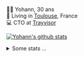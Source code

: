 <p>
  👨🏻 <bold>Yohann</bold>, 30 ans<br/>
  💼 Living in <a href="https://www.google.com/maps?q=toulouse">Toulouse</a>, France<br/>
  💻 CTO at <a href="https://trayvisor.com/">Trayvisor</a><br/>
</p>

<a href="https://github.com/anuraghazra/github-readme-stats"><img align="center" src="https://github-readme-stats-dviw-8taegaswk-yohann84ls-projects.vercel.app//api?username=yohann84L&show_icons=true&include_all_commits=true" alt="Yohann's github stats" /> </a>


<details>
  <summary>Some stats ...</summary><br/>
  

<!--START_SECTION:waka-->
![Code Time](http://img.shields.io/badge/Code%20Time-1%2C362%20hrs%2048%20mins-blue)

![Profile Views](http://img.shields.io/badge/Profile%20Views-0-blue)

**🐱 My GitHub Data** 

> 📦 441.0 kB Used in GitHub's Storage 
 > 
> 🏆 603 Contributions in the Year 2025
 > 
> 🚫 Not Opted to Hire
 > 
> 📜 26 Public Repositories 
 > 
> 🔑 21 Private Repositories 
 > 
**I'm an Early 🐤** 

```text
🌞 Morning                36829 commits       ███████░░░░░░░░░░░░░░░░░░   29.26 % 
🌆 Daytime                73259 commits       ███████████████░░░░░░░░░░   58.19 % 
🌃 Evening                15624 commits       ███░░░░░░░░░░░░░░░░░░░░░░   12.41 % 
🌙 Night                  175 commits         ░░░░░░░░░░░░░░░░░░░░░░░░░   00.14 % 
```
📅 **I'm Most Productive on Thursday** 

```text
Monday                   24378 commits       █████░░░░░░░░░░░░░░░░░░░░   19.36 % 
Tuesday                  23643 commits       █████░░░░░░░░░░░░░░░░░░░░   18.78 % 
Wednesday                25291 commits       █████░░░░░░░░░░░░░░░░░░░░   20.09 % 
Thursday                 25334 commits       █████░░░░░░░░░░░░░░░░░░░░   20.12 % 
Friday                   24942 commits       █████░░░░░░░░░░░░░░░░░░░░   19.81 % 
Saturday                 930 commits         ░░░░░░░░░░░░░░░░░░░░░░░░░   00.74 % 
Sunday                   1369 commits        ░░░░░░░░░░░░░░░░░░░░░░░░░   01.09 % 
```


📊 **This Week I Spent My Time On** 

```text
🕑︎ Time Zone: Europe/Paris

💬 Programming Languages: 
Image (svg)              2 hrs               █████████████████░░░░░░░░   67.44 % 
Other                    58 mins             ████████░░░░░░░░░░░░░░░░░   32.56 % 

🔥 Editors: 
Zed                      2 hrs 4 mins        █████████████████░░░░░░░░   69.69 % 
Notes                    54 mins             ████████░░░░░░░░░░░░░░░░░   30.31 % 

💻 Operating System: 
Mac                      2 hrs 58 mins       █████████████████████████   100.00 % 
```

**I Mostly Code in Python** 

```text
Python                   27 repos            ██████████████░░░░░░░░░░░   55.10 % 
Jupyter Notebook         4 repos             ██░░░░░░░░░░░░░░░░░░░░░░░   08.16 % 
JavaScript               3 repos             ██░░░░░░░░░░░░░░░░░░░░░░░   06.12 % 
HTML                     2 repos             █░░░░░░░░░░░░░░░░░░░░░░░░   04.08 % 
Shell                    1 repo              █░░░░░░░░░░░░░░░░░░░░░░░░   02.04 % 
```




 Last Updated on 22/09/2025 00:47:14 UTC
<!--END_SECTION:waka-->
